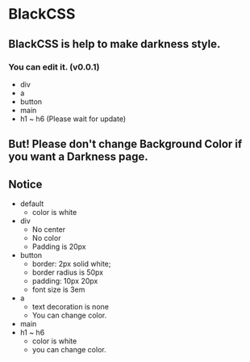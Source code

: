 # BlackCSS
## BlackCSS is help to make darkness style.
### You can edit it. (v0.0.1)
* div
* a
* button
* main
* h1 ~ h6
(Please wait for update)
## But! Please don't change Background Color if you want a Darkness page.
## Notice
* default
  * color is white
* div
  * No center
  * No color
  * Padding is 20px
* button
  * border: 2px solid white;
  * border radius is 50px
  * padding: 10px 20px
  * font size is 3em
* a
  * text decoration is none
  * You can change color.
* main
* h1 ~ h6
  * color is white
  * you can change color.
